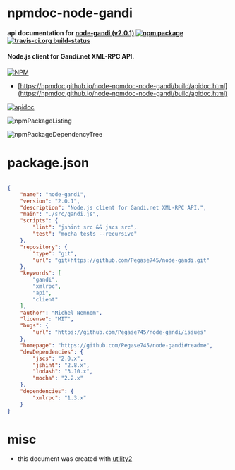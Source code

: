 # npmdoc-node-gandi

#### api documentation for  [node-gandi (v2.0.1)](https://github.com/Pegase745/node-gandi#readme)  [![npm package](https://img.shields.io/npm/v/npmdoc-node-gandi.svg?style=flat-square)](https://www.npmjs.org/package/npmdoc-node-gandi) [![travis-ci.org build-status](https://api.travis-ci.org/npmdoc/node-npmdoc-node-gandi.svg)](https://travis-ci.org/npmdoc/node-npmdoc-node-gandi)

#### Node.js client for Gandi.net XML-RPC API.

[![NPM](https://nodei.co/npm/node-gandi.png?downloads=true&downloadRank=true&stars=true)](https://www.npmjs.com/package/node-gandi)

- [https://npmdoc.github.io/node-npmdoc-node-gandi/build/apidoc.html](https://npmdoc.github.io/node-npmdoc-node-gandi/build/apidoc.html)

[![apidoc](https://npmdoc.github.io/node-npmdoc-node-gandi/build/screenCapture.buildCi.browser.%252Ftmp%252Fbuild%252Fapidoc.html.png)](https://npmdoc.github.io/node-npmdoc-node-gandi/build/apidoc.html)

![npmPackageListing](https://npmdoc.github.io/node-npmdoc-node-gandi/build/screenCapture.npmPackageListing.svg)

![npmPackageDependencyTree](https://npmdoc.github.io/node-npmdoc-node-gandi/build/screenCapture.npmPackageDependencyTree.svg)



# package.json

```json

{
    "name": "node-gandi",
    "version": "2.0.1",
    "description": "Node.js client for Gandi.net XML-RPC API.",
    "main": "./src/gandi.js",
    "scripts": {
        "lint": "jshint src && jscs src",
        "test": "mocha tests --recursive"
    },
    "repository": {
        "type": "git",
        "url": "git+https://github.com/Pegase745/node-gandi.git"
    },
    "keywords": [
        "gandi",
        "xmlrpc",
        "api",
        "client"
    ],
    "author": "Michel Nemnom",
    "license": "MIT",
    "bugs": {
        "url": "https://github.com/Pegase745/node-gandi/issues"
    },
    "homepage": "https://github.com/Pegase745/node-gandi#readme",
    "devDependencies": {
        "jscs": "2.0.x",
        "jshint": "2.8.x",
        "lodash": "3.10.x",
        "mocha": "2.2.x"
    },
    "dependencies": {
        "xmlrpc": "1.3.x"
    }
}
```



# misc
- this document was created with [utility2](https://github.com/kaizhu256/node-utility2)
